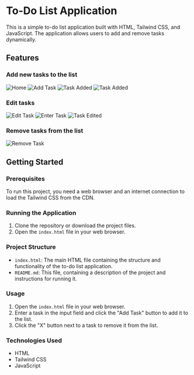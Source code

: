 # To-Do List Application

This is a simple to-do list application built with HTML, Tailwind CSS, and JavaScript. The application allows users to add and remove tasks dynamically.

## Features

### Add new tasks to the list

![Home](https://dolphinmulugeta.me/images/todoApp/Home.png)
![Add Task](https://dolphinmulugeta.me/images/todoApp/AddTask.png)
![Task Added](https://dolphinmulugeta.me/images/todoApp/TaskAdded.png)
![Task Added](https://dolphinmulugeta.me/images/todoApp/TaskAdded2.png)

### Edit tasks
  ![Edit Task](https://dolphinmulugeta.me/images/todoApp/EditTask.png)
  ![Enter Task](https://dolphinmulugeta.me/images/todoApp/EnterTaskEdit.png)
  ![Task Edited](https://dolphinmulugeta.me/images/todoApp/TaskEdited.png)
### Remove tasks from the list
  ![Remove Task](https://dolphinmulugeta.me/images/todoApp/RemoveTask.png)

## Getting Started

### Prerequisites

To run this project, you need a web browser and an internet connection to load the Tailwind CSS from the CDN.

### Running the Application

1. Clone the repository or download the project files.
2. Open the `index.html` file in your web browser.

### Project Structure

- `index.html`: The main HTML file containing the structure and functionality of the to-do list application.
- `README.md`: This file, containing a description of the project and instructions for running it.

### Usage

1. Open the `index.html` file in your web browser.
2. Enter a task in the input field and click the "Add Task" button to add it to the list.
3. Click the "X" button next to a task to remove it from the list.

### Technologies Used

- HTML
- Tailwind CSS
- JavaScript
